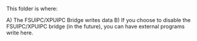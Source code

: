 This folder is where:

A) The FSUIPC/XPUIPC Bridge writes data
B) If you choose to disable the FSUIPC/XPUIPC bridge (in the future), you can have external programs write here.
